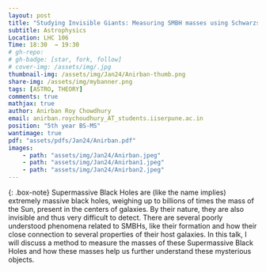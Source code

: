 ```yaml
---
layout: post
title: "Studying Invisible Giants: Measuring SMBH masses using Schwarzschild modelling"
subtitle: Astrophysics
Location: LHC 106
Time: 18:30  → 19:30
# gh-repo:
# gh-badge: [star, fork, follow]
# cover-img: /assets/img/.jpg
thumbnail-img: /assets/img/Jan24/Anirban-thumb.png
share-img: /assets/img/mybanner.png
tags: [ASTRO, THEORY]
comments: true
mathjax: true
author: Anirban Roy Chowdhury
email: anirban.roychoudhury_AT_students.iiserpune.ac.in
position: "5th year BS-MS"
wantimage: true
pdf: "assets/pdfs/Jan24/Anirban.pdf"
images:
    - path: "assets/img/Jan24/Anirban.jpeg"
    - path: "assets/img/Jan24/Anirban1.jpeg"
    - path: "assets/img/Jan24/Anirban2.jpeg"
---
```

{: .box-note}
Supermassive Black Holes are (like the name implies) extremely massive black holes, weighing up to billions of times the mass of the Sun, present in the centers of galaxies. By their nature, they are also invisible and thus very difficult to detect. There are several poorly understood phenomena related to SMBHs, like their formation and how their close connection to several properties of their host galaxies. In this talk, I will discuss a method to measure the masses of these Supermassive Black Holes and how these masses help us further understand these mysterious objects.

